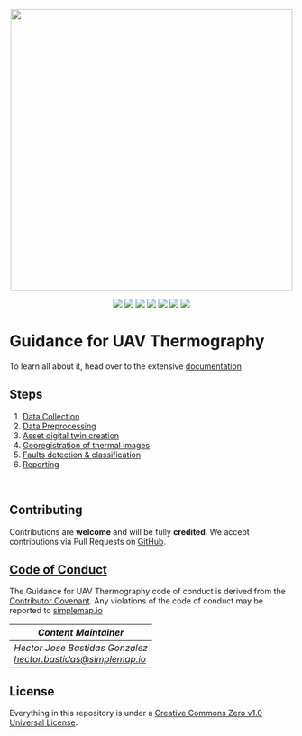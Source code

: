<p align="center" dir="auto">
  <a href="https://simplemap.io" rel="nofollow"><img src="https://user-images.githubusercontent.com/1696665/222504918-2c16d594-be82-4914-8a19-e8af5dfb4b26.png" width="500" style="max-width: 100%;"></a>
</p>

<p align="center">
  <a href="https://github.com/RentadroneCL/AI-Agro-Platform/tags"><img src="https://img.shields.io/github/v/tag/RentadroneCL/AGuidance-of-UAV-Thermography?colorA=363a4f&style=for-the-badge"></a>
  <a href="https://github.com/RentadroneCL/AI-Agro-Platform/blob/main/LICENSE.md"><img src="https://img.shields.io/github/license/RentadroneCL/Guidance-of-UAV-Thermography?colorA=363a4f&style=for-the-badge"></a>
  <a href="https://github.com/RentadroneCL/Guidance-of-UAV-Thermography/blob/main/CODE_OF_CONDUCT.md"><img src="https://img.shields.io/badge/Contributor%20Covenant-v2.0%20adopted-ff69b4.svg?colorA=363a4f&style=for-the-badge"></a>
  <a href="https://github.com/RentadroneCL/Guidance-of-UAV-Thermography/stargazers"><img src="https://img.shields.io/github/stars/RentadroneCL/Guidance-of-UAV-Thermography?colorA=363a4f&colorB=b7bdf8&style=for-the-badge"></a>
  <a href="https://github.com/RentadroneCL/Guidance-of-UAV-Thermography/issues"><img src="https://img.shields.io/github/issues/RentadroneCL/Guidance-of-UAV-Thermography?colorA=363a4f&colorB=f5a97f&style=for-the-badge"></a>
  <a href="https://github.com/RentadroneCL/Guidance-of-UAV-Thermography/contributors"><img src="https://img.shields.io/github/contributors/RentadroneCL/Guidance-of-UAV-Thermography?colorA=363a4f&colorB=a6da95&style=for-the-badge"></a>
  <a href="https://opencollective.com/simple-map"><img src="https://img.shields.io/opencollective/sponsors/simple-map?colorA=363a4f&logo=open%20collective&style=for-the-badge"></a>
</p>

# Guidance for UAV Thermography

To learn all about it, head over to the extensive [documentation](https://rentadronecl.github.io)

## Steps
1. [Data Collection](data_collection.md)
2. [Data Preprocessing](data_preprocessing.md)
3. [Asset digital twin creation](digital_twin.md)
4. [Georegistration of thermal images](georegistration.md)
5. [Faults detection & classification](https://github.com/RentadroneCL/Guidance-of-UAV-Thermography/blob/main/faults_detection_%26_classification.md)
6. [Reporting](https://github.com/RentadroneCL/Guidance-of-UAV-Thermography/blob/main/reporting.md)
<br>

## Contributing

Contributions are **welcome** and will be fully **credited**. We accept contributions via Pull Requests on [GitHub](https://github.com/RentadroneCL/Guidance-of-UAV-Thermography).

## [Code of Conduct](https://github.com/RentadroneCL/AI-Solar-Platform/blob/master/CODE_OF_CONDUCT.md)

The Guidance for UAV Thermography code of conduct is derived from the [Contributor Covenant](https://www.contributor-covenant.org). Any violations of the code of conduct may be reported to [simplemap.io](mailto:contacto@simplemap.io)

|*Content Maintainer*|
|-|
|*Hector Jose Bastidas Gonzalez*<br>*hector.bastidas@simplemap.io*|

## License
Everything in this repository is under a [Creative Commons Zero v1.0 Universal License](https://github.com/RentadroneCL/Guidance-of-UAV-Thermography/blob/main/LICENSE).
